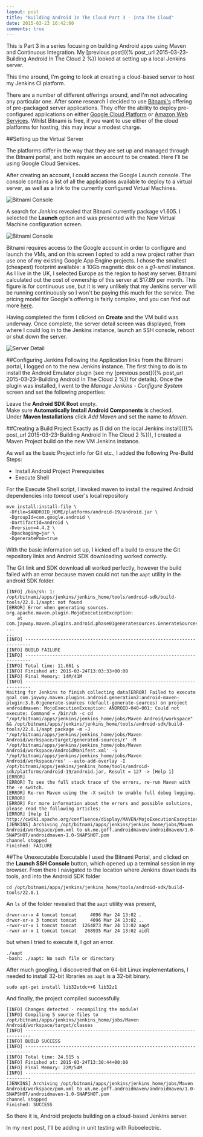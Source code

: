 ```yaml
---
layout: post
title: "Building Android In The Cloud Part 3 - Into The Cloud"
date: 2015-03-23 16:42:00
comments: true
---
```


This is Part 3 in a series focusing on building Android apps using Maven and Continuous Integration.
My [previous post]({% post_url 2015-03-23-Building Android In The Cloud 2 %}) looked at setting up a local Jenkins server.

This time around, I'm going to look at creating a cloud-based server to host my Jenkins CI platform.

There are a number of different offerings around, and I'm not advocating any particular one.  After some research I decided to use [Bitnami's](https://bitnami.com) offering of pre-packaged server applications.  They offer the ability to deploy pre-configured applications on either [Google Cloud Platform](https://cloud.google.com) or [Amazon Web Services](http://aws.amazon.com).  Whilst Bitnami is free, if you want to use either of the cloud platforms for hosting, this may incur a modest charge.  

##Setting up the Virtual Server

The platforms differ in the way that they are set up and managed through the Bitnami portal, and both require an account to be created.  Here I'll be using Google Cloud Services.

After creating an account, I could access the Google Launch console.  The console contains a list of all the applications available to deploy to a virtual server, as well as a link to the currently configured Virtual Machines.

![Bitnami Console]({{site.baseurl}}/images/bitnami-console.png)

A search for *Jenkins* revealed that Bitnami currently package v1.605.  I selected the **Launch** option and was presented with the New Virtual Machine configuration screen.

![Bitnami Console]({{site.baseurl}}/images/bitnami-new-vm.png)


Bitnami requires access to the Google account in order to configure and launch the VMs, and on this screen I opted to add a new project rather than use one of my existing Google App Engine projects.  I chose the smallest (cheapest) footprint available: a 10Gb magnetic disk on a *g1-small* instance.  As I live in the UK, I selected Europe as the region to host my server.  Bitnami calculated out the cost of ownership of this server at $17.89 per month.  This figure is for continuous use, but it is very unlikely that my Jenkins server will be running continuously so I won't be paying this much for the service.  The pricing model for Google's offering is fairly complex, and you can find out more [here](https://cloud.google.com/compute/pricing).

Having completed the form I clicked on **Create** and the VM build was underway.  Once complete, the server detail screen was displayed, from where I could log in to the Jenkins instance, launch an SSH console, reboot or shut down the server.

![Server Detail]({{site.baseurl}}/images/bitnami-server-detail.png)

##Configuring Jenkins
Following the Application links from the Bitnami portal, I logged on to the new Jenkins instance.  The first thing to do is to install the Android Emulator plugin (see my [previous post]({% post_url 2015-03-23-Building Android In The Cloud 2 %}) for details).  Once the plugin was installed, I went to the *Manage Jenkins - Configure System* screen and set the following properties:

Leave the **Android SDK Root** empty.  
Make sure **Automatically Install Android Components** is checked.  
Under **Maven Installations** click *Add Maven* and set the name to *Maven*.  

##Creating a Build Project
Exactly as [I did on the local Jenkins install](({% post_url 2015-03-23-Building Android In The Cloud 2 %})), I created a Maven Project build on the new VM Jenkins instance.  

As well as the basic Project info for Git etc., I added the following Pre-Build Steps:

* Install Android Project Prerequisites
* Execute Shell

For the Execute Shell script, I invoked maven to install the required Android dependencies into *tomcat* user's local repository

```
mvn install:install-file \
 -Dfile=$ANDROID_HOME/platforms/android-19/android.jar \
 -DgroupId=com.google.android \
 -DartifactId=android \
 -Dversion=4.4.2 \
 -Dpackaging=jar \
 -DgeneratePom=true
```

With the basic information set up, I kicked off a build to ensure the Git repository links and Android SDK downloading worked correctly.  

The Git link and SDK download all worked perfectly, however the build failed with an error because maven could not run the ``aapt`` utility in the android SDK folder.

```
[INFO] /bin/sh: 1: /opt/bitnami/apps/jenkins/jenkins_home/tools/android-sdk/build-tools/22.0.1/aapt: not found
[ERROR] Error when generating sources.
org.apache.maven.plugin.MojoExecutionException: 
	at com.jayway.maven.plugins.android.phase01generatesources.GenerateSourcesMojo.generateR(GenerateSourcesMojo.java:576)
...
...
[INFO] ------------------------------------------------------------------------
[INFO] BUILD FAILURE
[INFO] ------------------------------------------------------------------------
[INFO] Total time: 11.661 s
[INFO] Finished at: 2015-03-24T13:03:33+00:00
[INFO] Final Memory: 14M/41M
[INFO] ------------------------------------------------------------------------
Waiting for Jenkins to finish collecting data[ERROR] Failed to execute goal com.jayway.maven.plugins.android.generation2:android-maven-plugin:3.8.0:generate-sources (default-generate-sources) on project androidmaven: MojoExecutionException: ANDROID-040-001: Could not execute: Command = /bin/sh -c cd "/opt/bitnami/apps/jenkins/jenkins_home/jobs/Maven Android/workspace" && /opt/bitnami/apps/jenkins/jenkins_home/tools/android-sdk/build-tools/22.0.1/aapt package -m -J '/opt/bitnami/apps/jenkins/jenkins_home/jobs/Maven Android/workspace/target/generated-sources/r' -M '/opt/bitnami/apps/jenkins/jenkins_home/jobs/Maven Android/workspace/AndroidManifest.xml' -S '/opt/bitnami/apps/jenkins/jenkins_home/jobs/Maven Android/workspace/res' --auto-add-overlay -I /opt/bitnami/apps/jenkins/jenkins_home/tools/android-sdk/platforms/android-19/android.jar, Result = 127 -> [Help 1]
[ERROR] 
[ERROR] To see the full stack trace of the errors, re-run Maven with the -e switch.
[ERROR] Re-run Maven using the -X switch to enable full debug logging.
[ERROR] 
[ERROR] For more information about the errors and possible solutions, please read the following articles:
[ERROR] [Help 1] http://cwiki.apache.org/confluence/display/MAVEN/MojoExecutionException
[JENKINS] Archiving /opt/bitnami/apps/jenkins/jenkins_home/jobs/Maven Android/workspace/pom.xml to uk.me.goff.androidmaven/androidmaven/1.0-SNAPSHOT/androidmaven-1.0-SNAPSHOT.pom
channel stopped
Finished: FAILURE
```

##The Unexecutable Executable
I used the Bitnami Portal, and clicked on the **Launch SSH Console** button, which opened up a terminal session in my browser.  From there I navigated to the location where Jenkins downloads its tools, and into the Android SDK folder

```
cd /opt/bitnami/apps/jenkins/jenkins_home/tools/android-sdk/build-tools/22.0.1
```

An ``ls`` of the folder revealed that the `aapt` utility was present, 

```
drwxr-xr-x 4 tomcat tomcat     4096 Mar 24 13:02 .
drwxr-xr-x 3 tomcat tomcat     4096 Mar 24 13:02 ..
-rwxr-xr-x 1 tomcat tomcat  1264873 Mar 24 13:02 aapt
-rwxr-xr-x 1 tomcat tomcat   268935 Mar 24 13:02 aidl
```

but when I tried to execute it, I got an error.

```
./aapt
-bash: ./aapt: No such file or directory
```

After much googling, I discovered that on 64-bit Linux implementations, I needed to install 32-bit libraries as `aapt` is a 32-bit binary.

```
sudo apt-get install lib32stdc++6 lib32z1
```

And finally, the project compiled successfully.

```
[INFO] Changes detected - recompiling the module!
[INFO] Compiling 5 source files to /opt/bitnami/apps/jenkins/jenkins_home/jobs/Maven Android/workspace/target/classes
[INFO] ------------------------------------------------------------------------
[INFO] BUILD SUCCESS
[INFO] ------------------------------------------------------------------------
[INFO] Total time: 24.515 s
[INFO] Finished at: 2015-03-24T13:30:44+00:00
[INFO] Final Memory: 22M/54M
[INFO] ------------------------------------------------------------------------
[JENKINS] Archiving /opt/bitnami/apps/jenkins/jenkins_home/jobs/Maven Android/workspace/pom.xml to uk.me.goff.androidmaven/androidmaven/1.0-SNAPSHOT/androidmaven-1.0-SNAPSHOT.pom
channel stopped
Finished: SUCCESS
```

So there it is, Android projects building on a cloud-based Jenkins server.

In my next post, I'll be adding in unit testing with Roboelectric.


